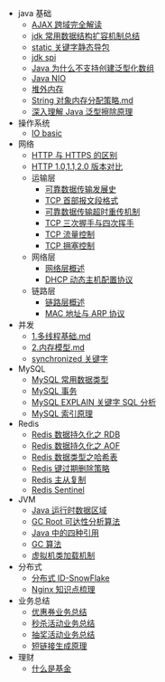  - java 基础
    - [AJAX 跨域完全解读](基础/AJAX%20跨域完全解读.md)
    - [jdk 常用数据结构扩容机制总结](基础/jdk%20数据结构扩容总结.md)
    - [static 关键字静态导包](基础/static%20静态导包.md)
    - [jdk spi](基础/jdk%20SPI.md)
    - [Java 为什么不支持创建泛型化数组](基础/泛型数组.md)
    - [Java NIO](基础/Java%20NIO.md)
    - [堆外内存](基础/堆外内存.md)
    - [String 对象内存分配策略.md](基础/String对象内存分配策略.md)
    - [深入理解 Java 泛型擦除原理](基础/深入理解%20Java%20泛型擦除原理.md)
 - 操作系统
    - [IO basic](基础/IO%20模型.md)
 - 网络
    - [HTTP 与 HTTPS 的区别](网络/HTTP%20与%20HTTPS%20的区别.md)
    - [HTTP 1.0,1.1,2.0 版本对比](网络/HTTP1.0,1.1,2.0%20版本对比.md)
    - 运输层
        - [可靠数据传输发展史](网络/运输层-可靠数据传输的发展.md)
        - [TCP 首部报文段格式](网络/运输层-TCP%20首部报文段.md)
        - [可靠数据传输超时重传机制](网络/运输层-超时重传机制.md)
        - [TCP 三次握手与四次挥手](网络/运输层-TCP%20三次握手与四次挥手.md)
        - [TCP 流量控制](网络/运输层-TCP%20流量控制.md)
        - [TCP 拥塞控制](网络/运输层-TCP%20拥塞控制.md)
    - 网络层
        - [网络层概述](网络/网络层-网络层概述.md)
        - [DHCP 动态主机配置协议](网络/网络层-DHCP.md)
    - 链路层
        - [链路层概述](网络/链路层-链路层概述.md)
        - [MAC 地址与 ARP 协议](网络/链路层-MAC%20地址与%20ARP%20协议.md)
 - 并发
    - [1.多线程基础.md](并发/1.多线程基础.md)
    - [2.内存模型.md](并发/2.内存模型.md)
    - [synchronized 关键字](并发/synchronized.md)
 - MySQL
    - [MySQL 常用数据类型](mysql/MySQL%20常用数据类型.md)
    - [MySQL 事务](mysql/事务.md)
    - [MySQL EXPLAIN 关键字 SQL 分析](mysql/EXPLAIN%20关键字.md)
    - [MySQL 索引原理](mysql/索引原理分析.md)
 - Redis
    - [Redis 数据持久化之 RDB](redis/Redis%20RDB%20持久化.md)
    - [Redis 数据持久化之 AOF](redis/Redis%20AOF%20持久化.md)
    - [Redis 数据类型之哈希表](redis/Redis%20数据结构之哈希表.md)
    - [Redis 键过期删除策略](redis/Redis键过期删除策略.md)
    - [Redis 主从复制](redis/主从复制.md)
    - [Redis Sentinel](redis/Redis%20Sentinel.md)
 - JVM
    - [Java 运行时数据区域](JVM/java%20运行时内存区域划分.md)
    - [GC Root 可达性分析算法](JVM/GC%20Root%20算法.md)
    - [Java 中的四种引用](JVM/Java%20中的四种引用.md)
    - [GC 算法](JVM/GC%20算法.md)
    - [虚拟机类加载机制](JVM/虚拟机类加载机制.md)
 - 分布式
    - [分布式 ID-SnowFlake](分布式/分布式%20ID.md)
    - [Nginx 知识点梳理](分布式/Nginx%20知识点梳理.md)
 - 业务总结
    - [优惠券业务总结](业务总结/1.优惠券业务总结.md)
    - [秒杀活动业务总结](业务总结/2.秒杀业务总结.md)
    - [抽奖活动业务总结](业务总结/3.抽奖活动业务总结.md)
    - [短链接生成原理](业务总结/4.短链接生成原理.md)
 - 理财
    - [什么是基金](理财/基金笔记.md)